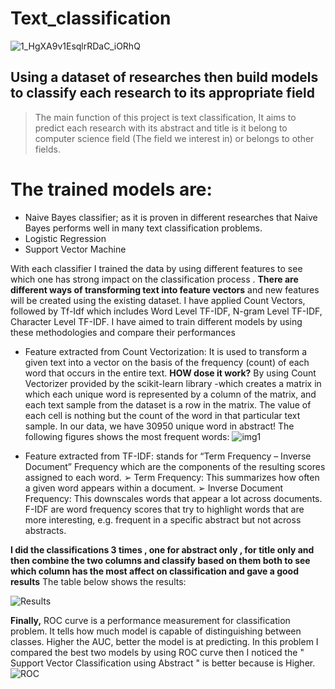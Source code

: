# Text_classification
![1_HgXA9v1EsqlrRDaC_iORhQ](https://user-images.githubusercontent.com/59575205/123011510-30782700-d3c9-11eb-9290-a002bd7c485c.png)

## Using a dataset of researches then build models to classify each research to its appropriate field 
> The main function of this project is text classification, It aims to predict each research with its abstract and title is it belong to computer science field (The field we interest in) or belongs to other fields.

# The trained models are:
- Naive Bayes classifier; as it is proven in different researches that Naive Bayes performs well in many text
classification problems.
- Logistic Regression
- Support Vector Machine

With each classifier I trained the data by using different features to see which one has strong impact on the classification process . 
**There are different ways of transforming text into feature vectors** and new features will be created using the existing dataset. I have applied Count Vectors, followed by Tf-Idf which includes Word Level TF-IDF, N-gram Level TF-IDF, Character Level TF-IDF. I have aimed to train  different models by using these methodologies and compare their performances
- Feature extracted from Count Vectorization: It is used to transform a given text into a vector on the
basis of the frequency (count) of each word that occurs in the entire text.
**HOW dose it work?** By using Count Vectorizer  provided by the scikit-learn library -which creates a
matrix in which each unique word is represented by a column of the matrix, and each text sample from
the dataset is a row in the matrix. The value of each cell is nothing but the count of the word in that
particular text sample. In our data, we have 30950 unique word in abstract! The following figures
shows the most frequent words:
![img1](https://user-images.githubusercontent.com/59575205/123011422-00308880-d3c9-11eb-9454-70b0abc4e4b2.png)

-  Feature extracted from TF-IDF: stands for “Term Frequency – Inverse Document” Frequency
which are the components of the resulting scores assigned to each word.
➢ Term Frequency: This summarizes how often a given word appears within a document.
➢ Inverse Document Frequency: This downscales words that appear a lot across documents.
F-IDF are word frequency scores that try to highlight words that are more interesting, e.g. frequent in
a specific abstract but not across abstracts.


**I did the classifications 3 times , one for abstract only , for title only and then combine the
two columns and classify based on them both to see which column has the most affect on classification
and gave a good results** The table below shows the results:

![Results](https://user-images.githubusercontent.com/59575205/123011309-cd869000-d3c8-11eb-8d8f-60f05b2f5e98.png)

**Finally,** ROC curve is a performance measurement for classification problem. It tells how much model is capable of distinguishing between classes. Higher the AUC, better the model is at predicting.
In this problem I compared the best two models by using ROC curve then I noticed the " Support Vector Classification using Abstract " is better because is Higher.
![ROC](https://user-images.githubusercontent.com/59575205/123011272-be9fdd80-d3c8-11eb-9b16-927015fc2404.png)
